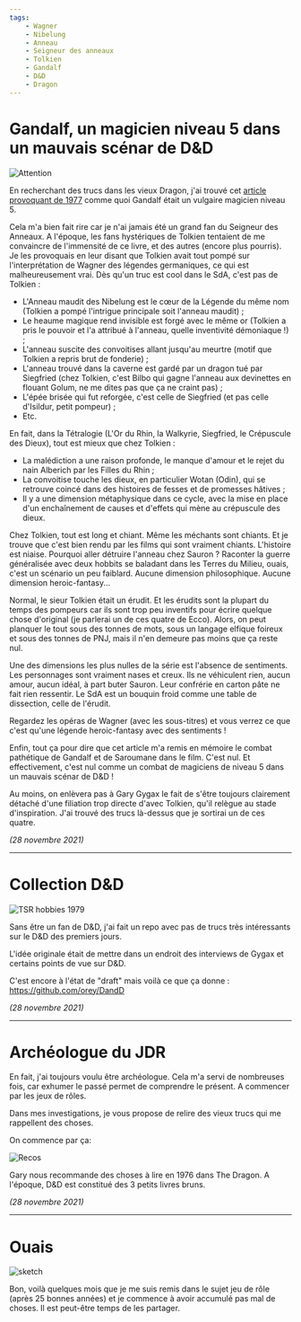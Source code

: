 ```yaml
---
tags:
    - Wagner
    - Nibelung
    - Anneau
    - Seigneur des anneaux
    - Tolkien
    - Gandalf
    - D&D
    - Dragon
---
```


# Gandalf, un magicien niveau 5 dans un mauvais scénar de D&D

![Attention](../images/attention.png)

En recherchant des trucs dans les vieux Dragon, j'ai trouvé cet [article provoquant de 1977](https://github.com/orey/DandD/blob/master/Articles/1977-Gandalf5thMagicUser.pdf) comme quoi Gandalf était un vulgaire magicien niveau 5.

Cela m'a bien fait rire car je n'ai jamais été un grand fan du Seigneur des Anneaux. A l'époque, les fans hystériques de Tolkien tentaient de me convaincre de l'immensité de ce livre, et des autres (encore plus pourris). Je les provoquais en leur disant que Tolkien avait tout pompé sur l'interprétation de Wagner des légendes germaniques, ce qui est malheureusement vrai. Dès qu'un truc est cool dans le SdA, c'est pas de Tolkien :

* L'Anneau maudit des Nibelung est le cœur de la Légende du même nom (Tolkien a pompé l'intrigue principale soit l'anneau maudit) ;
* Le heaume magique rend invisible est forgé avec le même or (Tolkien a pris le pouvoir et l'a attribué à l'anneau, quelle inventivité démoniaque !) ;
* L'anneau suscite des convoitises allant jusqu'au meurtre (motif que Tolkien a repris brut de fonderie) ;
* L'anneau trouvé dans la caverne est gardé par un dragon tué par Siegfried (chez Tolkien, c'est Bilbo qui gagne l'anneau aux devinettes en flouant Golum, ne me dites pas que ça ne craint pas) ;
* L'épée brisée qui fut reforgée, c'est celle de Siegfried (et pas celle d'Isildur, petit pompeur) ;
* Etc.

En fait, dans la Tétralogie (L'Or du Rhin, la Walkyrie, Siegfried, le Crépuscule des Dieux), tout est mieux que chez Tolkien :

* La malédiction a une raison profonde, le manque d'amour et le rejet du nain Alberich par les Filles du Rhin ;
* La convoitise touche les dieux, en particulier Wotan (Odin), qui se retrouve coincé dans des histoires de fesses et de promesses hâtives ;
* Il y a une dimension métaphysique dans ce cycle, avec la mise en place d'un enchaînement de causes et d'effets qui mène au crépuscule des dieux.

Chez Tolkien, tout est long et chiant. Même les méchants sont chiants. Et je trouve que c'est bien rendu par les films qui sont vraiment chiants. L'histoire est niaise. Pourquoi aller détruire l'anneau chez Sauron ? Raconter la guerre généralisée avec deux hobbits se baladant dans les Terres du Milieu, ouais, c'est un scénario un peu faiblard. Aucune dimension philosophique. Aucune dimension heroic-fantasy...

Normal, le sieur Tolkien était un érudit. Et les érudits sont la plupart du temps des pompeurs car ils sont trop peu inventifs pour écrire quelque chose d'original (je parlerai un de ces quatre de Ecco). Alors, on peut planquer le tout sous des tonnes de mots, sous un langage elfique foireux et sous des tonnes de PNJ, mais il n'en demeure pas moins que ça reste nul.

Une des dimensions les plus nulles de la série est l'absence de sentiments. Les personnages sont vraiment nases et creux. Ils ne véhiculent rien, aucun amour, aucun idéal, à part buter Sauron. Leur confrérie en carton pâte ne fait rien ressentir. Le SdA est un bouquin froid comme une table de dissection, celle de l'érudit.

Regardez les opéras de Wagner (avec les sous-titres) et vous verrez ce que c'est qu'une légende heroic-fantasy avec des sentiments !

Enfin, tout ça pour dire que cet article m'a remis en mémoire le combat pathétique de Gandalf et de Saroumane dans le film. C'est nul. Et effectivement, c'est nul comme un combat de magiciens de niveau 5 dans un mauvais scénar de D&D !

Au moins, on enlèvera pas à Gary Gygax le fait de s'être toujours clairement détaché d'une filiation trop directe d'avec Tolkien, qu'il relègue au stade d'inspiration. J'ai trouvé des trucs là-dessus que je sortirai un de ces quatre.

_(28 novembre 2021)_

---

# Collection D&D

![TSR hobbies 1979](../images/1979-TSR-Hobbies.png)

Sans être un fan de D&D, j'ai fait un repo avec pas de trucs très intéressants sur le D&D des premiers jours.

L'idée originale était de mettre dans un endroit des interviews de Gygax et certains points de vue sur D&D.

C'est encore à l'état de "draft" mais voilà ce que ça donne : https://github.com/orey/DandD

_(28 novembre 2021)_

---

# Archéologue du JDR

En fait, j'ai toujours voulu être archéologue. Cela m'a servi de nombreuses fois, car exhumer le passé permet de comprendre le présent. A commencer par les jeux de rôles.

Dans mes investigations, je vous propose de relire des vieux trucs qui me rappellent des choses.

On commence par ça:

![Recos](../images/1976-RecommendedReading-TheDragon004.png)

Gary nous recommande des choses à lire en 1976 dans The Dragon. A l'époque, D&D est constitué des 3 petits livres bruns.

_(28 novembre 2021)_

---

# Ouais

![sketch](../images/sketch-1467320856321.png)

Bon, voilà quelques mois que je me suis remis dans le sujet jeu de rôle (après 25 bonnes années) et je commence à avoir accumulé pas mal de choses. Il est peut-être temps de les partager.


